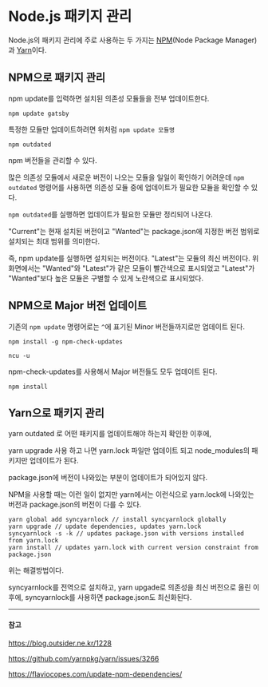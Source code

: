 # Node.js 패키지 관리

Node.js의 패키지 관리에 주로 사용하는 두 가지는 [NPM](https://www.npmjs.com/)(Node Package Manager)과 [Yarn](https://classic.yarnpkg.com/en/)이다.

## NPM으로 패키지 관리

npm update를 입력하면 설치된 의존성 모듈들을 전부 업데이트한다.

```
npm update gatsby
```

특정한 모듈만 업데이트하려면 위처럼 `npm update 모듈명`

```
npm outdated
```

npm 버전들을 관리할 수 있다.

많은 의존성 모듈에서 새로운 버전이 나오는 모듈을 일일이 확인하기 어려운데 `npm outdated` 명령어를 사용하면 의존성 모듈 중에 업데이트가 필요한 모듈을 확인할 수 있다.

`npm outdated`를 실행하면 업데이트가 필요한 모듈만 정리되어 나온다.

"Current"는 현재 설치된 버전이고 "Wanted"는 package.json에 지정한 버전 범위로 설치되는 최대 범위를 의미한다.

즉, npm update를 실행하면 설치되는 버전이다. "Latest"는 모듈의 최신 버전이다. 위 화면에서는 "Wanted"와 "Latest"가 같은 모듈이 빨간색으로 표시되었고 "Latest"가 "Wanted"보다 높은 모듈은 구별할 수 있게 노란색으로 표시되었다.

## NPM으로 Major 버전 업데이트

기존의 `npm update` 명령어로는 `^`에 표기된 Minor 버전들까지로만 업데이트 된다.

```
npm install -g npm-check-updates
```

```
ncu -u
```

npm-check-updates를 사용해서 Major 버전들도 모두 업데이트 된다.

```
npm install
```

## Yarn으로 패키지 관리

yarn outdated 로 어떤 패키지를 업데이트해야 하는지 확인한 이후에,

yarn upgrade 사용 하고 나면 yarn.lock 파일만 업데이트 되고 node_modules의 패키지만 업데이트가 된다.

package.json에 버전이 나와있는 부분이 업데이트가 되어있지 않다.

NPM을 사용할 때는 이런 일이 없지만 yarn에서는 이런식으로 yarn.lock에 나와있는 버전과 package.json의 버전이 다를 수 있다.

```
yarn global add syncyarnlock // install syncyarnlock globally
yarn upgrade // update dependencies, updates yarn.lock
syncyarnlock -s -k // updates package.json with versions installed from yarn.lock
yarn install // updates yarn.lock with current version constraint from package.json
```

위는 해결방법이다.

syncyarnlock를 전역으로 설치하고, yarn upgade로 의존성을 최신 버전으로 올린 이후에, syncyarnlock를 사용하면 package.json도 최신화된다.

---
#### 참고

https://blog.outsider.ne.kr/1228

https://github.com/yarnpkg/yarn/issues/3266

https://flaviocopes.com/update-npm-dependencies/